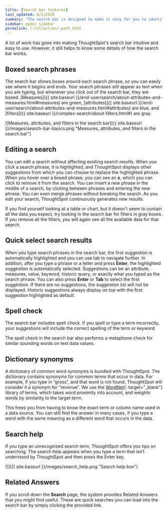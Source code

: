 ```yaml
---
title: [Search bar features]
last_updated: 4/2/2020
summary: "The search bar is designed to make it easy for you to identify your search terms. "
sidebar: mydoc_sidebar
permalink: /:collection/:path.html
---
```

A lot of work has gone into making ThoughtSpot's search bar intuitive and easy to use. However, it still helps to know some details of how the search bar works.

## Boxed search phrases

The search bar shows boxes around each search phrase, so you can easily see where it begins and ends. Your search phrases still appear as text when you are typing, but whenever you click out of the search bar, they are boxed. [Measures]({{ site.baseurl }}/end-user/search/about-attributes-and-measures.html#measures) are green, [attributes]({{ site.baseurl }}/end-user/search/about-attributes-and-measures.html#attributes) are blue, and [filters]({{ site.baseurl }}/complex-search/about-filters.html#) are gray.

![Measures, attributes, and filters in the search bar]({{ site.baseurl }}/images/search-bar-basics.png "Measures, attributes, and filters in the search bar")

## Editing a search

You can edit a search without affecting existing search results.  When you click a search phrase, it is highlighted, and ThoughtSpot displays other suggestions from which you can choose to replace the highlighted phrase. When you hover over a boxed phrase, you can see an **x**, which you can click to remove it from the search. You can insert a new phrase in the middle of a search, by clicking between phrases and entering the new phrase. You can even merge phrases without breaking the search. As you edit your search, ThoughtSpot continuously generates new results.

If you find yourself looking at a table or chart, but it doesn't seem to contain all the data you expect, try looking in the search bar for filters in gray boxes. If you remove all the filters, you will again see all the available data for that search.

## Quick select search results
When you type search phrases in the search bar, the first suggestion is automatically highlighted and you can use tab to navigate further. In addition, after you type a phrase or a letter and press **Enter**, the highlighted suggestion is automatically selected. Suggestions can be an attribute, measures, value, keyword, historic query, or exactly what you typed as the search phrase. You can also press **Enter** or **Tab** to select the first suggestion. If there are no suggestions, the suggestion list will not be displayed.
Historic suggestions always display on top with the first suggestion highlighted as default.

## Spell check

The search bar includes spell check. If you spell or type a term incorrectly, your suggestions will include the correct spelling of the term or keyword.

The spell check in the search bar also performs a metaphone check for similar sounding words on text data values.

## Dictionary synonyms

A dictionary of common word synonyms is bundled with ThoughtSpot. The dictionary contains synonyms for common terms that occur in data. For example, if you type in “gross”, and that word is not found, ThoughtSpot will consider it a synonym for “revenue”. We use the [WordNet](https://wordnet.princeton.edu/){: target="_blank"} library of terms, which takes word proximity into account, and weights words by similarity to the target term.

This frees you from having to know the exact term or column name used in a data source. You can still find the answer in many cases, if you type a word with the same meaning as a different word that occurs in the data.

## Search help

If you type an unrecognized search term, ThoughtSpot offers you tips on searching. The search help appears when you type a term that isn’t understood by ThoughtSpot and then press the Enter key.

 ![]({{ site.baseurl }}/images/search_help.png "Search help box")

## Related Answers

If you scroll down the **Search** page, the system provides Related Answers that you might find useful. These are quick searches you can load into the search bar by simply clicking the provided link.
